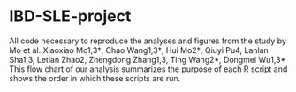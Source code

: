 # IBD-SLE-project
All code necessary to reproduce the analyses and figures from the study by Mo et al.
Xiaoxiao Mo1,3†, Chao Wang1,3†, Hui Mo2†, Qiuyi Pu4, Lanlan Sha1,3, Letian Zhao2, Zhengdong Zhang1,3, Ting Wang2*, Dongmei Wu1,3*
This flow chart of our analysis summarizes the purpose of each R script and shows the order in which these scripts are run.
